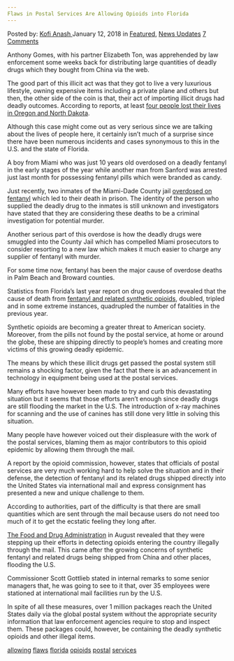 ```yaml
---
Flaws in Postal Services Are Allowing Opioids into Florida
---
```

<article class="post-listing post-24386 post type-post status-publish format-standard has-post-thumbnail hentry 
 tag-allowing tag-flaws tag-florida tag-opioids tag-postal tag-services">
<div class="post-inner">
<span>Posted by: <a href="https://www.deepdotweb.com/author/kofi/" title="">Kofi Anash </a></span>
<span>January 12, 2018</span>
<span>in <a href="https://www.deepdotweb.com/category/deepdot-news/" rel="category tag">Featured</a>, <a href="https://www.deepdotweb.com/category/news-updates/" rel="category tag">News Updates</a></span>
<span><a href="https://www.deepdotweb.com/2018/01/12/flaws-postal-services-allowing-opioids-florida/#comments">7 Comments</a></span>


<p>Anthony Gomes, with his partner Elizabeth Ton, was apprehended by law enforcement some weeks back for distributing large quantities of deadly drugs which they bought from China via the web.</p>
<p>The good part of this illicit act was that they got to live a very luxurious lifestyle, owning expensive items including a private plane and others but then, the other side of the coin is that, their act of importing illicit drugs had deadly outcomes. According to reports, at least <a href="https://www.deepdotweb.com/2017/12/12/oregon-dream-vendor-busted-fentanyl-importation/">four people lost their lives in Oregon and North Dakota</a>.</p>
<p>Although this case might come out as very serious since we are talking about the lives of people here, it certainly isn’t much of a surprise since there have been numerous incidents and cases synonymous to this in the U.S. and the state of Florida.</p>
<p>A boy from Miami who was just 10 years old overdosed on a deadly fentanyl in the early stages of the year while another man from Sanford was arrested just last month for possessing fentanyl pills which were branded as candy.</p>
<p>Just recently, two inmates of the Miami-Dade County jail <a href="https://www.deepdotweb.com/2017/05/28/colorado-man-sentenced-sharing-fentanyl-resulting-two-overdose-deaths/">overdosed on fentanyl</a> which led to their death in prison. The identity of the person who supplied the deadly drug to the inmates is still unknown and investigators have stated that they are considering these deaths to be a criminal investigation for potential murder.</p>
<p>Another serious part of this overdose is how the deadly drugs were smuggled into the County Jail which has compelled Miami prosecutors to consider resorting to a new law which makes it much easier to charge any supplier of fentanyl with murder.</p>
<p>For some time now, fentanyl has been the major cause of overdose deaths in Palm Beach and Broward counties.</p>
<p>Statistics from Florida’s last year report on drug overdoses revealed that the cause of death from <a href="http://www.miamiherald.com/opinion/op-ed/article190694904.html">fentanyl and related synthetic opioids</a>, doubled, tripled and in some extreme instances, quadrupled the number of fatalities in the previous year.</p>
<p>Synthetic opioids are becoming a greater threat to American society. Moreover, from the pills not found by the postal service, at home or around the globe, these are shipping directly to people’s homes and creating more victims of this growing deadly epidemic.</p>
<p>The means by which these illicit drugs get passed the postal system still remains a shocking factor, given the fact that there is an advancement in technology in equipment being used at the postal services.</p>
<p>Many efforts have however been made to try and curb this devastating situation but it seems that those efforts aren’t enough since deadly drugs are still flooding the market in the U.S. The introduction of x-ray machines for scanning and the use of canines has still done very little in solving this situation.</p>
<p>Many people have however voiced out their displeasure with the work of the postal services, blaming them as major contributors to this opioid epidemic by allowing them through the mail.</p>
<p>A report by the opioid commission, however, states that officials of postal services are very much working hard to help solve the situation and in their defense, the detection of fentanyl and its related drugs shipped directly into the United States via international mail and express consignment has presented a new and unique challenge to them.</p>
<p>According to authorities, part of the difficulty is that there are small quantities which are sent through the mail because users do not need too much of it to get the ecstatic feeling they long after.</p>
<p><a href="https://www.deepdotweb.com/2017/08/20/fda-increase-focus-fentanyl-synthetic-opioids-postal-facilities/">The Food and Drug Administration</a> in August revealed that they were stepping up their efforts in detecting opioids entering the country illegally through the mail. This came after the growing concerns of synthetic fentanyl and related drugs being shipped from China and other places, flooding the U.S.</p>
<p>Commissioner Scott Gottlieb stated in internal remarks to some senior managers that, he was going to see to it that, over 35 employees were stationed at international mail facilities run by the U.S.</p>
<p>In spite of all these measures, over 1 million packages reach the United States daily via the global postal system without the appropriate security information that law enforcement agencies require to stop and inspect them. These packages could, however, be containing the deadly synthetic opioids and other illegal items.</p>
</div>
<a href="https://www.deepdotweb.com/tag/allowing/" rel="tag">allowing</a> <a href="https://www.deepdotweb.com/tag/flaws/" rel="tag">flaws</a> <a href="https://www.deepdotweb.com/tag/florida/" rel="tag">florida</a> <a href="https://www.deepdotweb.com/tag/opioids/" rel="tag">opioids</a> <a href="https://www.deepdotweb.com/tag/postal/" rel="tag">postal</a> <a href="https://www.deepdotweb.com/tag/services/" rel="tag">services</a></span> <span style="display:none" class="updated">2018-01-12<a href="https://www.deepdotweb.com/author/kofi/" title="Posts by Kofi Anash" rel="author">Kofi Anash</a></strong></div>

